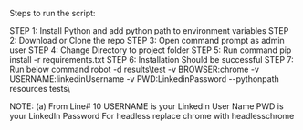 Steps to run the script:

STEP 1: Install Python and add python path to environment variables
STEP 2: Download or Clone the repo
STEP 3: Open command prompt as admin user
STEP 4: Change Directory to project folder
STEP 5: Run command pip install -r requirements.txt
STEP 6: Installation Should be successful
STEP 7: Run below command
robot -d results\test -v BROWSER:chrome -v USERNAME:linkedinUsername -v PWD:LinkedinPassword --pythonpath resources tests\

NOTE: 
(a) From Line# 10
      USERNAME is your LinkedIn User Name
      PWD is your LinkedIn Password
      For headless replace chrome with headlesschrome
